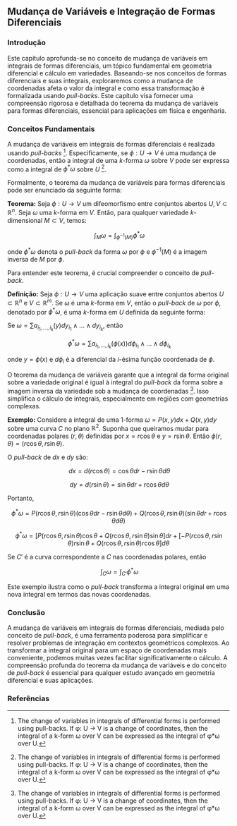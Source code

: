 ## Mudança de Variáveis e Integração de Formas Diferenciais

### Introdução
Este capítulo aprofunda-se no conceito de mudança de variáveis em integrais de formas diferenciais, um tópico fundamental em geometria diferencial e cálculo em variedades. Baseando-se nos conceitos de formas diferenciais e suas integrais, exploraremos como a mudança de coordenadas afeta o valor da integral e como essa transformação é formalizada usando *pull-backs*. Este capítulo visa fornecer uma compreensão rigorosa e detalhada do teorema da mudança de variáveis para formas diferenciais, essencial para aplicações em física e engenharia.

### Conceitos Fundamentais

A mudança de variáveis em integrais de formas diferenciais é realizada usando *pull-backs* [^1]. Especificamente, se $\phi: U \rightarrow V$ é uma mudança de coordenadas, então a integral de uma *k*-forma $\omega$ sobre $V$ pode ser expressa como a integral de $\phi^*\omega$ sobre $U$ [^1].

Formalmente, o teorema da mudança de variáveis para formas diferenciais pode ser enunciado da seguinte forma:

**Teorema:** Seja $\phi: U \rightarrow V$ um difeomorfismo entre conjuntos abertos $U, V \subset \mathbb{R}^n$. Seja $\omega$ uma *k*-forma em $V$. Então, para qualquer variedade *k*-dimensional $M \subset V$, temos:

$$\
\int_M \omega = \int_{\phi^{-1}(M)} \phi^*\omega
$$

onde $\phi^*\omega$ denota o *pull-back* da forma $\omega$ por $\phi$ e $\phi^{-1}(M)$ é a imagem inversa de $M$ por $\phi$.

Para entender este teorema, é crucial compreender o conceito de *pull-back*.

**Definição:** Seja $\phi: U \rightarrow V$ uma aplicação suave entre conjuntos abertos $U \subset \mathbb{R}^n$ e $V \subset \mathbb{R}^m$. Se $\omega$ é uma *k*-forma em $V$, então o *pull-back* de $\omega$ por $\phi$, denotado por $\phi^*\omega$, é uma *k*-forma em $U$ definida da seguinte forma:

Se $\omega = \sum a_{i_1, \dots, i_k}(y) dy_{i_1} \wedge \dots \wedge dy_{i_k}$, então

$$\
\phi^*\omega = \sum a_{i_1, \dots, i_k}(\phi(x)) d\phi_{i_1} \wedge \dots \wedge d\phi_{i_k}
$$

onde $y = \phi(x)$ e $d\phi_i$ é a diferencial da *i*-ésima função coordenada de $\phi$.

O teorema da mudança de variáveis garante que a integral da forma original sobre a variedade original é igual à integral do *pull-back* da forma sobre a imagem inversa da variedade sob a mudança de coordenadas [^1]. Isso simplifica o cálculo de integrais, especialmente em regiões com geometrias complexas.

**Exemplo:** Considere a integral de uma 1-forma $\omega = P(x, y)dx + Q(x, y)dy$ sobre uma curva $C$ no plano $\mathbb{R}^2$. Suponha que queiramos mudar para coordenadas polares $(r, \theta)$ definidas por $x = r\cos\theta$ e $y = r\sin\theta$. Então $\phi(r, \theta) = (r\cos\theta, r\sin\theta)$.

O *pull-back* de $dx$ e $dy$ são:

$$\
dx = d(r\cos\theta) = \cos\theta dr - r\sin\theta d\theta
$$

$$\
dy = d(r\sin\theta) = \sin\theta dr + r\cos\theta d\theta
$$

Portanto,

$$\
\phi^*\omega = P(r\cos\theta, r\sin\theta)(\cos\theta dr - r\sin\theta d\theta) + Q(r\cos\theta, r\sin\theta)(\sin\theta dr + r\cos\theta d\theta)
$$

$$\
\phi^*\omega = [P(r\cos\theta, r\sin\theta)\cos\theta + Q(r\cos\theta, r\sin\theta)\sin\theta]dr + [-P(r\cos\theta, r\sin\theta)r\sin\theta + Q(r\cos\theta, r\sin\theta)r\cos\theta]d\theta
$$

Se $C'$ é a curva correspondente a $C$ nas coordenadas polares, então

$$\
\int_C \omega = \int_{C'} \phi^*\omega
$$

Este exemplo ilustra como o *pull-back* transforma a integral original em uma nova integral em termos das novas coordenadas.

### Conclusão
A mudança de variáveis em integrais de formas diferenciais, mediada pelo conceito de *pull-back*, é uma ferramenta poderosa para simplificar e resolver problemas de integração em contextos geométricos complexos. Ao transformar a integral original para um espaço de coordenadas mais conveniente, podemos muitas vezes facilitar significativamente o cálculo. A compreensão profunda do teorema da mudança de variáveis e do conceito de *pull-back* é essencial para qualquer estudo avançado em geometria diferencial e suas aplicações.

### Referências
[^1]: The change of variables in integrals of differential forms is performed using pull-backs. If φ: U → V is a change of coordinates, then the integral of a k-form ω over V can be expressed as the integral of φ*ω over U.
<!-- END -->